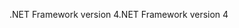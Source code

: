 <span data-ttu-id="33974-101">.NET Framework version 4</span><span class="sxs-lookup"><span data-stu-id="33974-101">.NET Framework version 4</span></span>